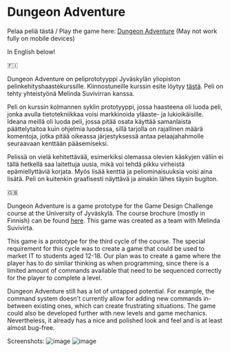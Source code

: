 # Dungeon Adventure

Pelaa peliä tästä / Play the game here: [Dungeon Adventure](http://users.jyu.fi/~joalerho/games/dungeon/) (May not work fully on mobile devices)

In English below!

🇫🇮

Dungeon Adventure on peliprototyyppi Jyväskylän yliopiston pelinkehityshaastekurssille. Kiinnostuneille kurssin esite löytyy [tästä](https://sisu.jyu.fi/student/courseunit/otm-4c3ee968-c6ab-4cd0-b70a-874767e2e43c/brochure). Peli on tehty yhteistyönä Melinda Suvivirran kanssa. 

Peli on kurssin kolmannen syklin prototyyppi, jossa haasteena oli luoda peli, jonka avulla tietotekniikkaa voisi markkinoida yläaste- ja lukioikäisille. Ideana meillä oli luoda peli, jossa pitää osata käyttää samanlaista päättelytaitoa kuin ohjelmia luodessa, sillä tarjolla on rajallinen määrä komentoja, jotka pitää oikeassa järjestyksessä antaa pelaajahahmolle seuraavaan kenttään pääsemiseksi.

Pelissä on vielä kehitettävää, esimerkiksi olemassa olevien käskyjen väliin ei tällä hetkellä saa laitettuja uusia, mikä voi tehdä pikku virheistä epämiellyttäviä korjata. Myös lisää kenttiä ja peliominaisuuksia voisi aina lisätä. Peli on kuitenkin graafisesti näyttävä ja ainakin lähes täysin bugiton. 

🇬🇧

Dungeon Adventure is a game prototype for the Game Design Challenge course at the University of Jyväskylä. The course brochure (mostly in Finnish) can be found [here](https://sisu.jyu.fi/student/courseunit/otm-4c3ee968-c6ab-4cd0-b70a-874767e2e43c/brochure). This game was created as a team with Melinda Suvivirta.

This game is a prototype for the third cycle of the course. The special requirement for this cycle was to create a game that could be used to market IT to students aged 12-18. Our plan was to create a game where the player has to do simliar thinking as when programming, since there is a limited amount of commands available that need to be sequenced correctly for the player to complete a level.

Dungeon Adventure still has a lot of untapped potential. For example, the command system doesn't currently allow for adding new commands in-between existing ones, which can create frustrating situations. The game could also be developed further with new levels and game mechanics. Nevertheless, it already has a nice and polished look and feel and is at least almost bug-free.

Screenshots:
![image](https://user-images.githubusercontent.com/63057682/214103677-9e601396-2d35-41eb-ab49-51a121062053.png)
![image](https://user-images.githubusercontent.com/63057682/214103884-7791ff0a-a0e5-46a9-b5d8-03ca2d29a39b.png)
